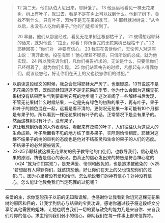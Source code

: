 > 12 第二天，他们从伯大尼出来，耶稣饿了。 13 他远远地看见一棵无花果树，树上有叶子，就过去，看是不是在树上可以找到什么。他到了树下，竟找不到什么，只有叶子，因为不是无花果的季节。 14 耶稣就对树说：“从今以后，永没有人吃你的果子。”他的门徒都听到了。
>
> 20 早晨，他们从那里经过，看见无花果树连根都枯干了。 21 彼得想起耶稣的话来，就对他说：“拉比，你看！你所诅咒的无花果树已经枯干了。” 22 耶稣回答：“你们对　神要有信心。 23 我实在告诉你们，无论何人对这座山说：‘离开此地，投在海里！’他心里若不疑惑，只信所说的必成，就为他实现。 24 所以我告诉你们，凡你们祷告祈求的，无论是什么，只要信你们已经得着了，就为你们实现。 25 你们站着祷告的时候，若想起有人得罪你们，就该饶恕他，好让你们在天上的父也饶恕你们的过犯。”

- 以前读这段经文的时候，我总会觉得耶稣太严厉了，也很疑惑。13节说这不是无花果的季节，既然耶稣知道这不是无花果的季节，他为什么会因为这棵无花果树没有结果而生气到要审判它死的地步呢？这次查阅了一些解经书后发现，不管无花果树什么时候结果，一定是先有绿色的初熟的果子，再有叶子，果子和叶子的颜色混在一起，远看是看不清的，更何况无花果一年可能有10个月都是有果子的。所以看到一棵无花果树有叶子的话，正常情况下是会有果子的。然而这棵树只有叶子，没有果子。
- 这让我想到伪善的人外表虔诚、看起来有茂盛的叶子，人们往往认为这些人的生命成熟、叶子后面看不见的地方结了很多果子，实际则恰恰相反。耶稣对这棵不结果子的树的审判的态度也是他对不结圣灵和生命的果子的人们的态度。不结果子的必然要被毁灭。
- 22-25节耶稣就这棵无花果树的例子教导他的门徒们，也教导我们，信心是结果的原则，祷告是信心的表现。由真正的信心发出来的祷告是符合神心意的（v24 “就为你们实现”），是充满爱、怜悯和赦免的，也是追求被赦免的（v25 “若想起有人得罪你们，就该饶恕他，好让你们在天上的父也饶恕你们的过犯。”）。因为心里若没有爱和怜悯，怎么能说我们对神有信心？对神没有信心，怎么能让他赦免我们当定死罪的过犯呢？

------------------------

亲爱的主，求你宽恕孩子以前的无知和误解，也感谢你让我看到你诅咒这棵无花果树的原因和目的，让我学到信心与结果的宝贵功课。感谢你通过孩子将这段经文分享给其他需要的姐妹，让她也明白我们一切的爱与赦免的能力乃是来自你、来自我们对你的信心。求主怜悯我们弱小的信心，帮助我们在每一件事上都来信靠祢。
